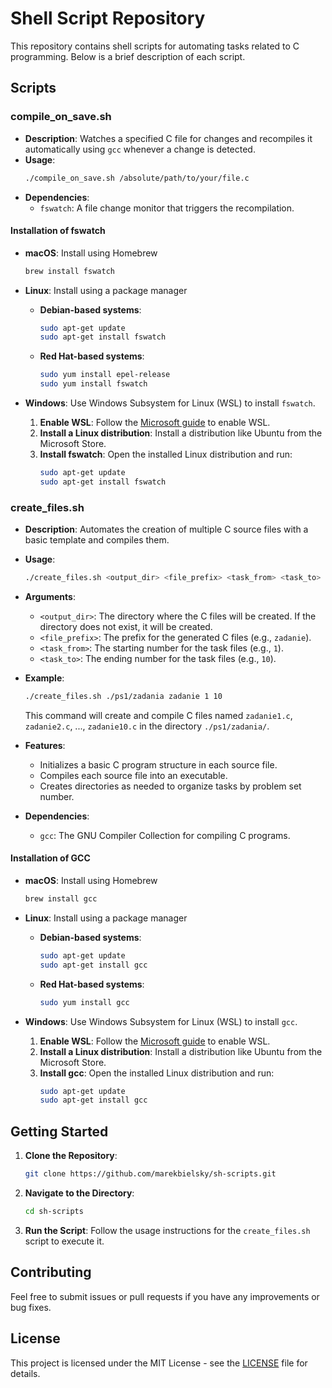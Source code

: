 # Shell Script Repository

This repository contains shell scripts for automating tasks related to C programming. Below is a brief description of each script.

## Scripts

### compile_on_save.sh

- **Description**: Watches a specified C file for changes and recompiles it automatically using `gcc` whenever a change is detected.
- **Usage**:
  ```bash
  ./compile_on_save.sh /absolute/path/to/your/file.c
  ```
- **Dependencies**:
  - `fswatch`: A file change monitor that triggers the recompilation.

#### Installation of fswatch

- **macOS**: Install using Homebrew

  ```bash
  brew install fswatch
  ```

- **Linux**: Install using a package manager

  - **Debian-based systems**:

    ```bash
    sudo apt-get update
    sudo apt-get install fswatch
    ```

  - **Red Hat-based systems**:
    ```bash
    sudo yum install epel-release
    sudo yum install fswatch
    ```

- **Windows**: Use Windows Subsystem for Linux (WSL) to install `fswatch`.
  1. **Enable WSL**: Follow the [Microsoft guide](https://docs.microsoft.com/en-us/windows/wsl/install) to enable WSL.
  2. **Install a Linux distribution**: Install a distribution like Ubuntu from the Microsoft Store.
  3. **Install fswatch**: Open the installed Linux distribution and run:
     ```bash
     sudo apt-get update
     sudo apt-get install fswatch
     ```

### create_files.sh

- **Description**: Automates the creation of multiple C source files with a basic template and compiles them.
- **Usage**:

  ```bash
  ./create_files.sh <output_dir> <file_prefix> <task_from> <task_to>
  ```

- **Arguments**:

  - `<output_dir>`: The directory where the C files will be created. If the directory does not exist, it will be created.
  - `<file_prefix>`: The prefix for the generated C files (e.g., `zadanie`).
  - `<task_from>`: The starting number for the task files (e.g., `1`).
  - `<task_to>`: The ending number for the task files (e.g., `10`).

- **Example**:

  ```bash
  ./create_files.sh ./ps1/zadania zadanie 1 10
  ```

  This command will create and compile C files named `zadanie1.c`, `zadanie2.c`, ..., `zadanie10.c` in the directory `./ps1/zadania/`.

- **Features**:

  - Initializes a basic C program structure in each source file.
  - Compiles each source file into an executable.
  - Creates directories as needed to organize tasks by problem set number.

- **Dependencies**:
  - `gcc`: The GNU Compiler Collection for compiling C programs.

#### Installation of GCC

- **macOS**: Install using Homebrew

  ```bash
  brew install gcc
  ```

- **Linux**: Install using a package manager

  - **Debian-based systems**:
    ```bash
    sudo apt-get update
    sudo apt-get install gcc
    ```
  - **Red Hat-based systems**:
    ```bash
    sudo yum install gcc
    ```

- **Windows**: Use Windows Subsystem for Linux (WSL) to install `gcc`.
  1. **Enable WSL**: Follow the [Microsoft guide](https://docs.microsoft.com/en-us/windows/wsl/install) to enable WSL.
  2. **Install a Linux distribution**: Install a distribution like Ubuntu from the Microsoft Store.
  3. **Install gcc**: Open the installed Linux distribution and run:
     ```bash
     sudo apt-get update
     sudo apt-get install gcc
     ```

## Getting Started

1. **Clone the Repository**:

   ```bash
   git clone https://github.com/marekbielsky/sh-scripts.git
   ```

2. **Navigate to the Directory**:

   ```bash
   cd sh-scripts
   ```

3. **Run the Script**:
   Follow the usage instructions for the `create_files.sh` script to execute it.

## Contributing

Feel free to submit issues or pull requests if you have any improvements or bug fixes.

## License

This project is licensed under the MIT License - see the [LICENSE](LICENSE) file for details.
